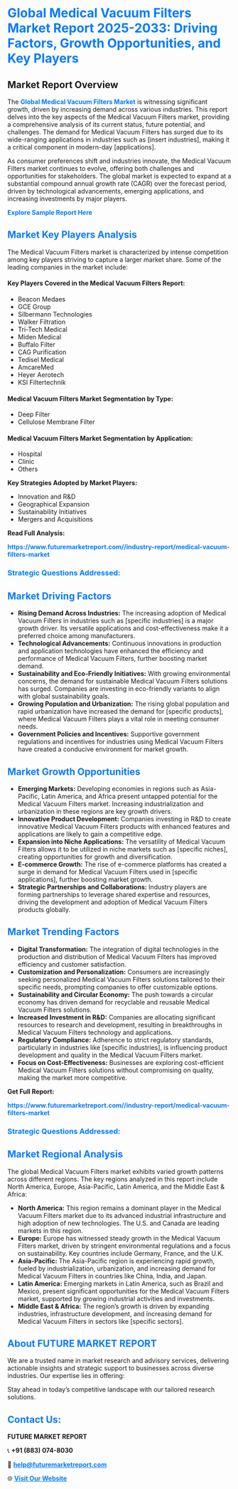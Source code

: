 <h1 style="color: #007BFF;">Global Medical Vacuum Filters Market Report 2025-2033: Driving Factors, Growth Opportunities, and Key Players</h1>

<section id="overview">
<h2>Market Report Overview</h2>
<p>The <a href="https://www.futuremarketreport.com//industry-report/medical-vacuum-filters-market" style="color: #007BFF; text-decoration: none;"><strong>Global Medical Vacuum Filters Market</strong></a> is witnessing significant growth, driven by increasing demand across various industries. This report delves into the key aspects of the Medical Vacuum Filters market, providing a comprehensive analysis of its current status, future potential, and challenges. The demand for Medical Vacuum Filters has surged due to its wide-ranging applications in industries such as [insert industries], making it a critical component in modern-day [applications].</p>
<p>As consumer preferences shift and industries innovate, the Medical Vacuum Filters market continues to evolve, offering both challenges and opportunities for stakeholders. The global market is expected to expand at a substantial compound annual growth rate (CAGR) over the forecast period, driven by technological advancements, emerging applications, and increasing investments by major players.</p>
</section>

<section id="overview">
<p><a href="https://www.futuremarketreport.com//request-sample/reportId=79005" style="color: #007BFF; text-decoration: none;"><strong>Explore Sample Report Here</strong></a></p>
</section>

<section id="key-players">
<h2 style="color: #007BFF;">Market Key Players Analysis</h2>
<p>The Medical Vacuum Filters market is characterized by intense competition among key players striving to capture a larger market share. Some of the leading companies in the market include:</p>
<h4>Key Players Covered in the Medical Vacuum Filters Report:</h4>
<ul><li>Beacon Medaes</li><li>GCE Group</li><li>Silbermann Technologies</li><li>Walker Filtration</li><li>Tri-Tech Medical</li><li>Miden Medical</li><li>Buffalo Filter</li><li>CAG Purification</li><li>Tedisel Medical</li><li>AmcareMed</li><li>Heyer Aerotech</li><li>KSI Filtertechnik</li></ul>
<h4>Medical Vacuum Filters Market Segmentation by Type:</h4>
<ul><li>Deep Filter</li><li>Cellulose Membrane Filter</li></ul>

<h4>Medical Vacuum Filters Market Segmentation by Application:</h4>
<ul><li>Hospital</li><li>Clinic</li><li>Others</li></ul>
<p><strong>Key Strategies Adopted by Market Players:</strong></p>
<ul>
<li>Innovation and R&D</li>
<li>Geographical Expansion</li>
<li>Sustainability Initiatives</li>
<li>Mergers and Acquisitions</li>
</ul>
</section>

<section>
<p><strong>Read Full Analysis: </strong></p><a href="https://www.futuremarketreport.com//industry-report/medical-vacuum-filters-market" style="color: #007BFF; text-decoration: none;"><strong>https://www.futuremarketreport.com//industry-report/medical-vacuum-filters-market</strong></a>
<h3 style="color: #007BFF;">Strategic Questions Addressed:</h3>
</section>

<section id="driving-factors">
<h2 style="color: #007BFF;">Market Driving Factors</h2>
<ul>
<li><strong>Rising Demand Across Industries:</strong> The increasing adoption of Medical Vacuum Filters in industries such as [specific industries] is a major growth driver. Its versatile applications and cost-effectiveness make it a preferred choice among manufacturers.</li>
<li><strong>Technological Advancements:</strong> Continuous innovations in production and application technologies have enhanced the efficiency and performance of Medical Vacuum Filters, further boosting market demand.</li>
<li><strong>Sustainability and Eco-Friendly Initiatives:</strong> With growing environmental concerns, the demand for sustainable Medical Vacuum Filters solutions has surged. Companies are investing in eco-friendly variants to align with global sustainability goals.</li>
<li><strong>Growing Population and Urbanization:</strong> The rising global population and rapid urbanization have increased the demand for [specific products], where Medical Vacuum Filters plays a vital role in meeting consumer needs.</li>
<li><strong>Government Policies and Incentives:</strong> Supportive government regulations and incentives for industries using Medical Vacuum Filters have created a conducive environment for market growth.</li>
</ul>
</section>

<section id="growth-opportunities">
<h2 style="color: #007BFF;">Market Growth Opportunities</h2>
<ul>
<li><strong>Emerging Markets:</strong> Developing economies in regions such as Asia-Pacific, Latin America, and Africa present untapped potential for the Medical Vacuum Filters market. Increasing industrialization and urbanization in these regions are key growth drivers.</li>
<li><strong>Innovative Product Development:</strong> Companies investing in R&D to create innovative Medical Vacuum Filters products with enhanced features and applications are likely to gain a competitive edge.</li>
<li><strong>Expansion into Niche Applications:</strong> The versatility of Medical Vacuum Filters allows it to be utilized in niche markets such as [specific niches], creating opportunities for growth and diversification.</li>
<li><strong>E-commerce Growth:</strong> The rise of e-commerce platforms has created a surge in demand for Medical Vacuum Filters used in [specific applications], further boosting market growth.</li>
<li><strong>Strategic Partnerships and Collaborations:</strong> Industry players are forming partnerships to leverage shared expertise and resources, driving the development and adoption of Medical Vacuum Filters products globally.</li>
</ul>
</section>

<section id="trending-factors">
<h2 style="color: #007BFF;">Market Trending Factors</h2>
<ul>
<li><strong>Digital Transformation:</strong> The integration of digital technologies in the production and distribution of Medical Vacuum Filters has improved efficiency and customer satisfaction.</li>
<li><strong>Customization and Personalization:</strong> Consumers are increasingly seeking personalized Medical Vacuum Filters solutions tailored to their specific needs, prompting companies to offer customizable options.</li>
<li><strong>Sustainability and Circular Economy:</strong> The push towards a circular economy has driven demand for recyclable and reusable Medical Vacuum Filters solutions.</li>
<li><strong>Increased Investment in R&D:</strong> Companies are allocating significant resources to research and development, resulting in breakthroughs in Medical Vacuum Filters technology and applications.</li>
<li><strong>Regulatory Compliance:</strong> Adherence to strict regulatory standards, particularly in industries like [specific industries], is influencing product development and quality in the Medical Vacuum Filters market.</li>
<li><strong>Focus on Cost-Effectiveness:</strong> Businesses are exploring cost-efficient Medical Vacuum Filters solutions without compromising on quality, making the market more competitive.</li>
</ul>
</section>

<section>
<p><strong>Get Full Report: </strong></p><a href="https://www.futuremarketreport.com//industry-report/medical-vacuum-filters-market" style="color: #007BFF; text-decoration: none;"><strong>https://www.futuremarketreport.com//industry-report/medical-vacuum-filters-market</strong></a>
<h3 style="color: #007BFF;">Strategic Questions Addressed:</h3>
</section>


<section id="regional-analysis">
<h2 style="color: #007BFF;">Market Regional Analysis</h2>
<p>The global Medical Vacuum Filters market exhibits varied growth patterns across different regions. The key regions analyzed in this report include North America, Europe, Asia-Pacific, Latin America, and the Middle East & Africa:</p>
<ul>
<li><strong>North America:</strong> This region remains a dominant player in the Medical Vacuum Filters market due to its advanced industrial infrastructure and high adoption of new technologies. The U.S. and Canada are leading markets in this region.</li>
<li><strong>Europe:</strong> Europe has witnessed steady growth in the Medical Vacuum Filters market, driven by stringent environmental regulations and a focus on sustainability. Key countries include Germany, France, and the U.K.</li>
<li><strong>Asia-Pacific:</strong> The Asia-Pacific region is experiencing rapid growth, fueled by industrialization, urbanization, and increasing demand for Medical Vacuum Filters in countries like China, India, and Japan.</li>
<li><strong>Latin America:</strong> Emerging markets in Latin America, such as Brazil and Mexico, present significant opportunities for the Medical Vacuum Filters market, supported by growing industrial activities and investments.</li>
<li><strong>Middle East & Africa:</strong> The region’s growth is driven by expanding industries, infrastructure development, and increasing demand for Medical Vacuum Filters in sectors like [specific sectors].</li>
</ul>
</section>

<footer>
<h2 style="color: #007BFF;">About FUTURE MARKET REPORT</h2>
<p>We are a trusted name in market research and advisory services, delivering actionable insights and strategic support to businesses across diverse industries. Our expertise lies in offering:</p>

<p>Stay ahead in today’s competitive landscape with our tailored research solutions.</p>

<h2 style="color: #007BFF;">Contact Us:</h2>
<p><strong>FUTURE MARKET REPORT</strong></p>
<p>📞 <strong>+91 (883) 074-8030</strong></p>
<p>📧 <strong><a href="mailto:help@futuremarketreport.com" style="color: #007BFF;">help@futuremarketreport.com</a></strong></p>
<p>🌐 <strong><a href="https://www.futuremarketreport.com/" style="color: #007BFF;">Visit Our Website</a></strong></p>
</footer>